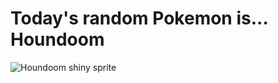 # Today's random Pokemon is... Houndoom

![Houndoom shiny sprite](https://raw.githubusercontent.com/PokeAPI/sprites/master/sprites/pokemon/shiny/229.png)